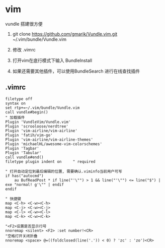 # vim

vundle 搭建很方便

1. git clone https://github.com/gmarik/Vundle.vim.git ~/.vim/bundle/Vundle.vim

2. 修改 .vimrc

3. 打开vim在底行模式下输入 BundleInstall

4. 如果还需要其他插件，可以使用BundleSearch 进行在线查找插件

## .vimrc

	filetype off
	syntax on
	set rtp+=~/.vim/bundle/Vundle.vim
	call vundle#begin()
	" 加载插件
	Plugin 'VundleVim/Vundle.vim'
	Plugin 'scrooloose/nerdtree'
	Plugin 'vim-airline/vim-airline'
	Plugin 'fatih/vim-go'
	Plugin 'vim-airline/vim-airline-themes'
	Plugin 'michaelHL/awesome-vim-colorschemes'
	Plugin 'Tagbar'
	Plugin 'Tabular'
	call vundle#end()
	filetype plugin indent on     " required
	
	" 打开自动定位到最后编辑的位置, 需要确认.viminfo当前用户可写
	if has("autocmd")
	    au BufReadPost * if line("'\"") > 1 && line("'\"") <= line("$") | exe "normal! g'\"" | endif
	endif
	
	" 快捷键 
	map <C-h> <C-w><C-h>
	map <C-j> <C-w><C-j>
	map <C-l> <C-w><C-l>
	map <C-k> <C-w><C-k>
	
	"<F2>设置是否显示行号
	nnoremap <silent> <F2> :set number!<CR>
	"空格打开关闭折叠
	nnoremap <space> @=((foldclosed(line('.')) < 0) ? 'zc' : 'zo')<CR>
